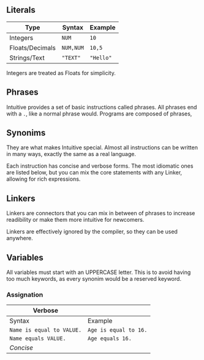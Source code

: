 ## Literals
| Type            | Syntax    | Example   |
|----             |----       |----       |
| Integers        | `NUM`     | `10`      |
| Floats/Decimals | `NUM,NUM` |`10,5`     |
| Strings/Text    | `"TEXT"`  | `"Hello"` |

Integers are treated as Floats for simplicity.

## Phrases
Intuitive provides a set of basic instructions called phrases.
All phrases end with a `.`, like a normal phrase would.
Programs are composed of phrases,

## Synonims
They are what makes Intuitive special.
Almost all instructions can be written in many ways, exactly the same as a real language.

Each instruction has concise and verbose forms. 
The most idiomatic ones are listed below, but you can mix the core statements with any Linker, allowing for rich expressions.

## Linkers
Linkers are connectors that you can mix in between of phrases to increase readibility or make them more intuitive for newcomers.

Linkers are effectively ignored by the compiler, so they can be used anywhere.




## Variables
All variables must start with an UPPERCASE letter. 
This is to avoid having too much keywords, as every synonim would be a reserved keyword.

### Assignation
| Verbose | |
|--- | ---|
| Syntax | Example |
| `Name is equal to VALUE.` | `Age is equal to 16.` |
| `Name equals VALUE.` | `Age equals 16.` |
| *Concise* | |